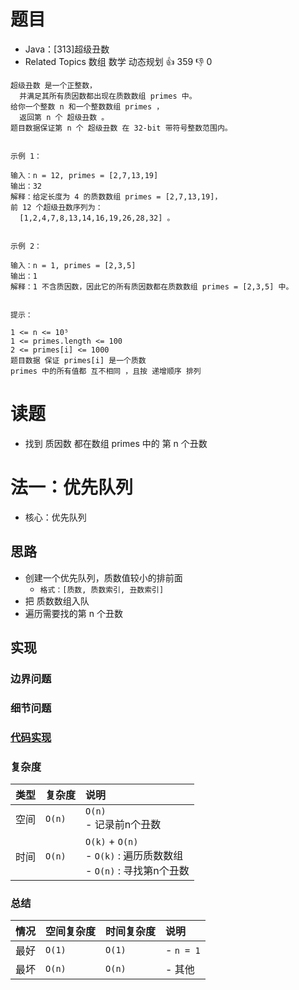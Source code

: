 # 题目

- Java：[313]超级丑数
- Related Topics 数组 数学 动态规划 👍 359 👎 0

```text
超级丑数 是一个正整数，
  并满足其所有质因数都出现在质数数组 primes 中。 
给你一个整数 n 和一个整数数组 primes ，
  返回第 n 个 超级丑数 。 
题目数据保证第 n 个 超级丑数 在 32-bit 带符号整数范围内。 


示例 1： 

输入：n = 12, primes = [2,7,13,19]
输出：32 
解释：给定长度为 4 的质数数组 primes = [2,7,13,19]，
前 12 个超级丑数序列为：
  [1,2,4,7,8,13,14,16,19,26,28,32] 。 


示例 2： 

输入：n = 1, primes = [2,3,5]
输出：1
解释：1 不含质因数，因此它的所有质因数都在质数数组 primes = [2,3,5] 中。


提示： 

1 <= n <= 10⁵ 
1 <= primes.length <= 100 
2 <= primes[i] <= 1000 
题目数据 保证 primes[i] 是一个质数 
primes 中的所有值都 互不相同 ，且按 递增顺序 排列 
```

# 读题

- 找到 质因数 都在数组 primes 中的 第 n 个丑数

# 法一：优先队列

- 核心：优先队列

## 思路

- 创建一个优先队列，质数值较小的排前面
  - `格式：[质数, 质数索引, 丑数索引]`
- 把 质数数组入队
- 遍历需要找的第 n 个丑数

## 实现

### 边界问题

### 细节问题

### [代码实现](Demo01.java)

### 复杂度

类型 | 复杂度 | 说明
:--- |:--- |:---
空间 | `O(n)` | `O(n)` </br> - 记录前n个丑数
时间 | `O(n)` | `O(k)` + `O(n)` </br> - `O(k)` : 遍历质数数组 </br> - `O(n)` : 寻找第n个丑数

### 总结

情况 | 空间复杂度 | 时间复杂度 | 说明
:--- |:--- |:--- |:---
最好 | `O(1)` | `O(1)` | - `n = 1`
最坏 | `O(n)` | `O(n)` | - 其他
